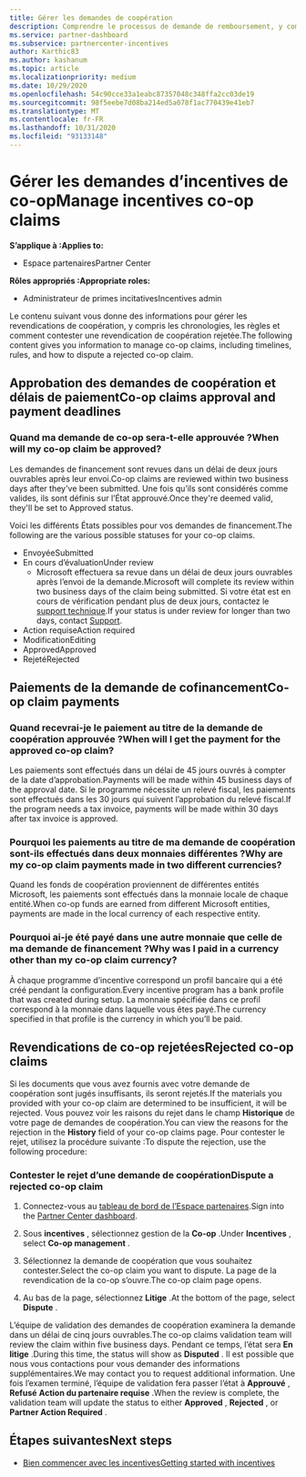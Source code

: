 ```yaml
---
title: Gérer les demandes de coopération
description: Comprendre le processus de demande de remboursement, y compris les échéances, les problèmes de monnaie et comment contester une revendication de coopération rejetée.
ms.service: partner-dashboard
ms.subservice: partnercenter-incentives
author: Karthic83
ms.author: kashanum
ms.topic: article
ms.localizationpriority: medium
ms.date: 10/29/2020
ms.openlocfilehash: 54c90cce33a1eabc87357048c348ffa2cc03de19
ms.sourcegitcommit: 98f5eebe7d08ba214ed5a078f1ac770439e41eb7
ms.translationtype: MT
ms.contentlocale: fr-FR
ms.lasthandoff: 10/31/2020
ms.locfileid: "93133148"
---
```

# <a name="manage-incentives-co-op-claims"></a><span data-ttu-id="04d8d-103">Gérer les demandes d’incentives de co-op</span><span class="sxs-lookup"><span data-stu-id="04d8d-103">Manage incentives co-op claims</span></span>

<span data-ttu-id="04d8d-104">**S’applique à :**</span><span class="sxs-lookup"><span data-stu-id="04d8d-104">**Applies to:**</span></span>

- <span data-ttu-id="04d8d-105">Espace partenaires</span><span class="sxs-lookup"><span data-stu-id="04d8d-105">Partner Center</span></span>

<span data-ttu-id="04d8d-106">**Rôles appropriés :**</span><span class="sxs-lookup"><span data-stu-id="04d8d-106">**Appropriate roles:**</span></span>

- <span data-ttu-id="04d8d-107">Administrateur de primes incitatives</span><span class="sxs-lookup"><span data-stu-id="04d8d-107">Incentives admin</span></span>

<span data-ttu-id="04d8d-108">Le contenu suivant vous donne des informations pour gérer les revendications de coopération, y compris les chronologies, les règles et comment contester une revendication de coopération rejetée.</span><span class="sxs-lookup"><span data-stu-id="04d8d-108">The following content gives you information to manage co-op claims, including timelines, rules, and how to dispute a rejected co-op claim.</span></span>

## <a name="co-op-claims-approval-and-payment-deadlines"></a><span data-ttu-id="04d8d-109">Approbation des demandes de coopération et délais de paiement</span><span class="sxs-lookup"><span data-stu-id="04d8d-109">Co-op claims approval and payment deadlines</span></span>

### <a name="when-will-my-co-op-claim-be-approved"></a><span data-ttu-id="04d8d-110">Quand ma demande de co-op sera-t-elle approuvée ?</span><span class="sxs-lookup"><span data-stu-id="04d8d-110">When will my co-op claim be approved?</span></span>

<span data-ttu-id="04d8d-111">Les demandes de financement sont revues dans un délai de deux jours ouvrables après leur envoi.</span><span class="sxs-lookup"><span data-stu-id="04d8d-111">Co-op claims are reviewed within two business days after they've been submitted.</span></span> <span data-ttu-id="04d8d-112">Une fois qu’ils sont considérés comme valides, ils sont définis sur l’État approuvé.</span><span class="sxs-lookup"><span data-stu-id="04d8d-112">Once they're deemed valid, they'll be set to Approved status.</span></span>  

<span data-ttu-id="04d8d-113">Voici les différents États possibles pour vos demandes de financement.</span><span class="sxs-lookup"><span data-stu-id="04d8d-113">The following are the various possible statuses for your co-op claims.</span></span>

- <span data-ttu-id="04d8d-114">Envoyée</span><span class="sxs-lookup"><span data-stu-id="04d8d-114">Submitted</span></span>
- <span data-ttu-id="04d8d-115">En cours d’évaluation</span><span class="sxs-lookup"><span data-stu-id="04d8d-115">Under review</span></span>
  - <span data-ttu-id="04d8d-116">Microsoft effectuera sa revue dans un délai de deux jours ouvrables après l’envoi de la demande.</span><span class="sxs-lookup"><span data-stu-id="04d8d-116">Microsoft will complete its review within two business days of the claim being submitted.</span></span> <span data-ttu-id="04d8d-117">Si votre état est en cours de vérification pendant plus de deux jours, contactez le [support technique](https://partner.microsoft.com/dashboard/support/incentives/servicerequests?category=incentives).</span><span class="sxs-lookup"><span data-stu-id="04d8d-117">If your status is under review for longer than two days, contact [Support](https://partner.microsoft.com/dashboard/support/incentives/servicerequests?category=incentives).</span></span>
- <span data-ttu-id="04d8d-118">Action requise</span><span class="sxs-lookup"><span data-stu-id="04d8d-118">Action required</span></span>
- <span data-ttu-id="04d8d-119">Modification</span><span class="sxs-lookup"><span data-stu-id="04d8d-119">Editing</span></span>
- <span data-ttu-id="04d8d-120">Approved</span><span class="sxs-lookup"><span data-stu-id="04d8d-120">Approved</span></span>
- <span data-ttu-id="04d8d-121">Rejeté</span><span class="sxs-lookup"><span data-stu-id="04d8d-121">Rejected</span></span>

## <a name="co-op-claim-payments"></a><span data-ttu-id="04d8d-122">Paiements de la demande de cofinancement</span><span class="sxs-lookup"><span data-stu-id="04d8d-122">Co-op claim payments</span></span>

### <a name="when-will-i-get-the-payment-for-the-approved-co-op-claim"></a><span data-ttu-id="04d8d-123">Quand recevrai-je le paiement au titre de la demande de coopération approuvée ?</span><span class="sxs-lookup"><span data-stu-id="04d8d-123">When will I get the payment for the approved co-op claim?</span></span>

<span data-ttu-id="04d8d-124">Les paiements sont effectués dans un délai de 45 jours ouvrés à compter de la date d’approbation.</span><span class="sxs-lookup"><span data-stu-id="04d8d-124">Payments will be made within 45 business days of the approval date.</span></span> <span data-ttu-id="04d8d-125">Si le programme nécessite un relevé fiscal, les paiements sont effectués dans les 30 jours qui suivent l’approbation du relevé fiscal.</span><span class="sxs-lookup"><span data-stu-id="04d8d-125">If the program needs a tax invoice, payments will be made within 30 days after tax invoice is approved.</span></span>

### <a name="why-are-my-co-op-claim-payments-made-in-two-different-currencies"></a><span data-ttu-id="04d8d-126">Pourquoi les paiements au titre de ma demande de coopération sont-ils effectués dans deux monnaies différentes ?</span><span class="sxs-lookup"><span data-stu-id="04d8d-126">Why are my co-op claim payments made in two different currencies?</span></span>

<span data-ttu-id="04d8d-127">Quand les fonds de coopération proviennent de différentes entités Microsoft, les paiements sont effectués dans la monnaie locale de chaque entité.</span><span class="sxs-lookup"><span data-stu-id="04d8d-127">When co-op funds are earned from different Microsoft entities, payments are made in the local currency of each respective entity.</span></span>  

### <a name="why-was-i-paid-in-a-currency-other-than-my-co-op-claim-currency"></a><span data-ttu-id="04d8d-128">Pourquoi ai-je été payé dans une autre monnaie que celle de ma demande de financement ?</span><span class="sxs-lookup"><span data-stu-id="04d8d-128">Why was I paid in a currency other than my co-op claim currency?</span></span>

<span data-ttu-id="04d8d-129">À chaque programme d’incentive correspond un profil bancaire qui a été créé pendant la configuration.</span><span class="sxs-lookup"><span data-stu-id="04d8d-129">Every incentive program has a bank profile that was created during setup.</span></span> <span data-ttu-id="04d8d-130">La monnaie spécifiée dans ce profil correspond à la monnaie dans laquelle vous êtes payé.</span><span class="sxs-lookup"><span data-stu-id="04d8d-130">The currency specified in that profile is the currency in which you’ll be paid.</span></span>

## <a name="rejected-co-op-claims"></a><span data-ttu-id="04d8d-131">Revendications de co-op rejetées</span><span class="sxs-lookup"><span data-stu-id="04d8d-131">Rejected co-op claims</span></span>

<span data-ttu-id="04d8d-132">Si les documents que vous avez fournis avec votre demande de coopération sont jugés insuffisants, ils seront rejetés.</span><span class="sxs-lookup"><span data-stu-id="04d8d-132">If the materials you provided with your co-op claim are determined to be insufficient, it will be rejected.</span></span> <span data-ttu-id="04d8d-133">Vous pouvez voir les raisons du rejet dans le champ **Historique** de votre page de demandes de coopération.</span><span class="sxs-lookup"><span data-stu-id="04d8d-133">You can view the reasons for the rejection in the **History** field of your co-op claims page.</span></span> <span data-ttu-id="04d8d-134">Pour contester le rejet, utilisez la procédure suivante :</span><span class="sxs-lookup"><span data-stu-id="04d8d-134">To dispute the rejection, use the following procedure:</span></span>

### <a name="dispute-a-rejected-co-op-claim"></a><span data-ttu-id="04d8d-135">Contester le rejet d’une demande de coopération</span><span class="sxs-lookup"><span data-stu-id="04d8d-135">Dispute a rejected co-op claim</span></span>

1. <span data-ttu-id="04d8d-136">Connectez-vous au [tableau de bord de l’Espace partenaires](https://partner.microsoft.com/dashboard/).</span><span class="sxs-lookup"><span data-stu-id="04d8d-136">Sign into the [Partner Center dashboard](https://partner.microsoft.com/dashboard/).</span></span>

2. <span data-ttu-id="04d8d-137">Sous **incentives** , sélectionnez gestion de la **Co-op** .</span><span class="sxs-lookup"><span data-stu-id="04d8d-137">Under **Incentives** , select **Co-op management** .</span></span>

3. <span data-ttu-id="04d8d-138">Sélectionnez la demande de coopération que vous souhaitez contester.</span><span class="sxs-lookup"><span data-stu-id="04d8d-138">Select the co-op claim you want to dispute.</span></span> <span data-ttu-id="04d8d-139">La page de la revendication de la co-op s’ouvre.</span><span class="sxs-lookup"><span data-stu-id="04d8d-139">The co-op claim page opens.</span></span>

4. <span data-ttu-id="04d8d-140">Au bas de la page, sélectionnez **Litige** .</span><span class="sxs-lookup"><span data-stu-id="04d8d-140">At the bottom of the page, select **Dispute** .</span></span>

<span data-ttu-id="04d8d-141">L’équipe de validation des demandes de coopération examinera la demande dans un délai de cinq jours ouvrables.</span><span class="sxs-lookup"><span data-stu-id="04d8d-141">The co-op claims validation team will review the claim within five business days.</span></span> <span data-ttu-id="04d8d-142">Pendant ce temps, l’état sera **En litige** .</span><span class="sxs-lookup"><span data-stu-id="04d8d-142">During this time, the status will show as **Disputed** .</span></span> <span data-ttu-id="04d8d-143">Il est possible que nous vous contactions pour vous demander des informations supplémentaires.</span><span class="sxs-lookup"><span data-stu-id="04d8d-143">We may contact you to request additional information.</span></span> <span data-ttu-id="04d8d-144">Une fois l’examen terminé, l’équipe de validation fera passer l’état à **Approuvé** , **Refusé** **Action du partenaire requise** .</span><span class="sxs-lookup"><span data-stu-id="04d8d-144">When the review is complete, the validation team will update the status to either **Approved** , **Rejected** , or **Partner Action Required** .</span></span>

## <a name="next-steps"></a><span data-ttu-id="04d8d-145">Étapes suivantes</span><span class="sxs-lookup"><span data-stu-id="04d8d-145">Next steps</span></span>

- [<span data-ttu-id="04d8d-146">Bien commencer avec les incentives</span><span class="sxs-lookup"><span data-stu-id="04d8d-146">Getting started with incentives</span></span>](incentives-get-started-intro.md)
